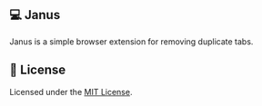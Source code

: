 ## 💻 Janus

Janus is a simple browser extension for removing duplicate tabs.

## 📄 License

Licensed under the [MIT License](LICENSE).
